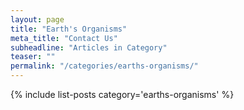 ```yaml
---
layout: page
title: "Earth's Organisms"
meta_title: "Contact Us"
subheadline: "Articles in Category"
teaser: ""
permalink: "/categories/earths-organisms/"
---
```

{% include list-posts category='earths-organisms' %}
